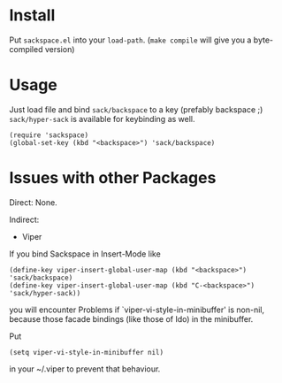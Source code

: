 Install
=======

Put `sackspace.el` into your `load-path`.
(`make compile` will give you a byte-compiled version)

Usage
=====

Just load file and bind `sack/backspace` to a key (prefably backspace ;)
`sack/hyper-sack` is available for keybinding as well.

    (require 'sackspace)
    (global-set-key (kbd "<backspace>") 'sack/backspace)

Issues with other Packages
==========================

Direct: None.

Indirect:

* Viper

If you bind Sackspace in Insert-Mode like

    (define-key viper-insert-global-user-map (kbd "<backspace>") 'sack/backspace)
    (define-key viper-insert-global-user-map (kbd "C-<backspace>") 'sack/hyper-sack))

you will encounter Problems if `viper-vi-style-in-minibuffer' is non-nil,
because those facade bindings (like those of Ido) in the minibuffer.

Put

    (setq viper-vi-style-in-minibuffer nil)

in your ~/.viper to prevent that behaviour.
